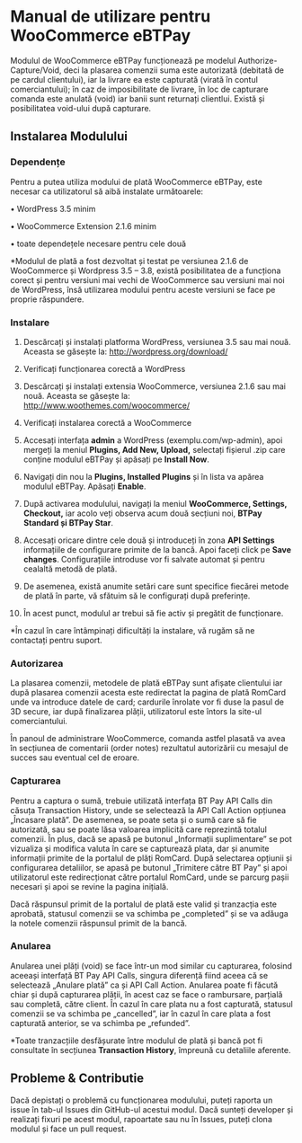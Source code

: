 <h1>Manual de utilizare pentru WooCommerce eBTPay</h1>

Modulul de WooCommerce eBTPay funcționează pe modelul Authorize-Capture/Void, deci
la plasarea comenzii suma este autorizată (debitată de pe cardul clientului), iar la livrare ea
este capturată (virată în contul comerciantului); în caz de imposibilitate de livrare, în loc de
capturare comanda este anulată (void) iar banii sunt returnați clientlui. Există și posibilitatea
void-ului după capturare.
<h2>Instalarea Modulului</h2>
<h3>Dependențe</h3>
Pentru a putea utiliza modului de plată WooCommerce eBTPay, este necesar ca utilizatorul
să aibă instalate următoarele:

• WordPress 3.5 minim

• WooCommerce Extension 2.1.6 minim

• toate dependețele necesare pentru cele două

*Modulul de plată a fost dezvoltat și testat pe versiunea 2.1.6 de WooCommerce și
Wordpress 3.5 – 3.8, există posibilitatea de a funcționa corect și pentru versiuni mai vechi de
WooCommerce sau versiuni mai noi de WordPress, însă utilizarea modului pentru aceste
versiuni se face pe proprie răspundere.
<h3>Instalare</h3>

1. Descărcați și instalați platforma WordPress, versiunea 3.5 sau mai nouă. Aceasta se
găsește la: http://wordpress.org/download/

2. Verificați funcționarea corectă a WordPress

3. Descărcați și instalați extensia WooCommerce, versiunea 2.1.6 sau mai nouă.
Aceasta se găsește la: http://www.woothemes.com/woocommerce/

4. Verificați instalarea corectă a WooCommerce

5. Accesați interfața **admin** a WordPress (exemplu.com/wp-admin), apoi mergeți la
meniul **Plugins, Add New, Upload,** selectați fișierul .zip care conține modulul
eBTPay și apăsați pe **Install Now**.

6. Navigați din nou la **Plugins, Installed Plugins** și în lista va apărea modulul eBTPay.
Apăsați **Enable**.

7. După activarea modulului, navigați la meniul **WooCommerce, Settings, Checkout,**
iar acolo veți observa acum două secțiuni noi, **BTPay Standard și BTPay Star**.

8. Accesați oricare dintre cele două și introduceți în zona **API Settings** informațiile de
configurare primite de la bancă. Apoi faceți click pe **Save changes**. Configurațiile
introduse vor fi salvate automat și pentru cealaltă metodă de plată.

9. De asemenea, există anumite setări care sunt specifice fiecărei metode de plată în
parte, vă sfătuim să le configurați după preferințe.

10. În acest punct, modulul ar trebui să fie activ și pregătit de funcționare.

*În cazul în care întâmpinați dificultăți la instalare, vă rugăm să ne contactați pentru suport.

<h3>Autorizarea</h3>
La plasarea comenzii, metodele de plată eBTPay sunt afișate clientului iar după plasarea
comenzii acesta este redirectat la pagina de plată RomCard unde va introduce datele de
card; cardurile înrolate vor fi duse la pasul de 3D secure, iar după finalizarea plății,
utilizatorul este întors la site-ul comerciantului.

În panoul de administrare WooCommerce, comanda astfel plasată va avea în secțiunea de
comentarii (order notes) rezultatul autorizării cu mesajul de succes sau eventual cel de
eroare.

<h3>Capturarea</h3>
Pentru a captura o sumă, trebuie utilizată interfața BT Pay API Calls din căsuța Transaction
History, unde se selectează la API Call Action opțiunea „Încasare plată”. De asemenea, se
poate seta și o sumă care să fie autorizată, sau se poate lăsa valoarea implicită care
reprezintă totalul comenzii. În plus, dacă se apasă pe butonul „Informații suplimentare” se
pot vizualiza și modifica valuta în care se capturează plata, dar și anumite informații primite
de la portalul de plăți RomCard. După selectarea opțiunii și configurarea detaliilor, se apasă
pe butonul „Trimitere către BT Pay” și apoi utilizatorul este redirecționat către portalul
RomCard, unde se parcurg pașii necesari și apoi se revine la pagina inițială.

Dacă răspunsul primit de la portalul de plată este valid și tranzacția este aprobată, statusul
comenzii se va schimba pe „completed” și se va adăuga la notele comenzii răspunsul primit
de la bancă.

<h3>Anularea</h3>
Anularea unei plăți (void) se face într-un mod similar cu capturarea, folosind aceeași
interfață BT Pay API Calls, singura diferență fiind aceea că se selectează „Anulare plată” ca
și API Call Action. Anularea poate fi făcută chiar și după capturarea plății, în acest caz se
face o rambursare, parțială sau completă, către client. În cazul în care plata nu a fost
capturată, statusul comenzii se va schimba pe „cancelled”, iar în cazul în care plata a fost
capturată anterior, se va schimba pe „refunded”.

*Toate tranzacțiile desfășurate între modulul de plată și bancă pot fi consultate în secțiunea
**Transaction History**, împreună cu detaliile aferente.

<h2>Probleme & Contributie</h2>
Dacă depistați o problemă cu funcționarea modulului, puteți raporta un issue în tab-ul Issues din GitHub-ul acestui modul.
Dacă sunteți developer și realizați fixuri pe acest modul, rapoartate sau nu în Issues, puteți clona modulul și face un pull request.
